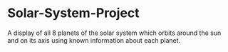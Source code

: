 # Solar-System-Project
A display of all 8 planets of the solar system which orbits around the sun and on its axis using known information about each planet. 
